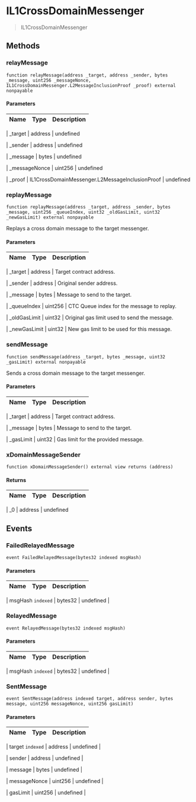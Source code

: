 # IL1CrossDomainMessenger





> IL1CrossDomainMessenger









## Methods


### relayMessage


```solidity
function relayMessage(address _target, address _sender, bytes _message, uint256 _messageNonce, IL1CrossDomainMessenger.L2MessageInclusionProof _proof) external nonpayable

```








#### Parameters

| Name | Type | Description |
|---|---|---|

| _target | address | undefined


| _sender | address | undefined


| _message | bytes | undefined


| _messageNonce | uint256 | undefined


| _proof | IL1CrossDomainMessenger.L2MessageInclusionProof | undefined






### replayMessage


```solidity
function replayMessage(address _target, address _sender, bytes _message, uint256 _queueIndex, uint32 _oldGasLimit, uint32 _newGasLimit) external nonpayable

```

Replays a cross domain message to the target messenger.






#### Parameters

| Name | Type | Description |
|---|---|---|

| _target | address | Target contract address.


| _sender | address | Original sender address.


| _message | bytes | Message to send to the target.


| _queueIndex | uint256 | CTC Queue index for the message to replay.


| _oldGasLimit | uint32 | Original gas limit used to send the message.


| _newGasLimit | uint32 | New gas limit to be used for this message.






### sendMessage


```solidity
function sendMessage(address _target, bytes _message, uint32 _gasLimit) external nonpayable

```

Sends a cross domain message to the target messenger.






#### Parameters

| Name | Type | Description |
|---|---|---|

| _target | address | Target contract address.


| _message | bytes | Message to send to the target.


| _gasLimit | uint32 | Gas limit for the provided message.






### xDomainMessageSender


```solidity
function xDomainMessageSender() external view returns (address)

```










#### Returns

| Name | Type | Description |
|---|---|---|

| _0 | address | undefined









## Events


### FailedRelayedMessage


```solidity
event FailedRelayedMessage(bytes32 indexed msgHash)

```








#### Parameters

| Name | Type | Description |
|---|---|---|

| msgHash `indexed` | bytes32 | undefined |




### RelayedMessage


```solidity
event RelayedMessage(bytes32 indexed msgHash)

```








#### Parameters

| Name | Type | Description |
|---|---|---|

| msgHash `indexed` | bytes32 | undefined |




### SentMessage


```solidity
event SentMessage(address indexed target, address sender, bytes message, uint256 messageNonce, uint256 gasLimit)

```








#### Parameters

| Name | Type | Description |
|---|---|---|

| target `indexed` | address | undefined |

| sender  | address | undefined |

| message  | bytes | undefined |

| messageNonce  | uint256 | undefined |

| gasLimit  | uint256 | undefined |








